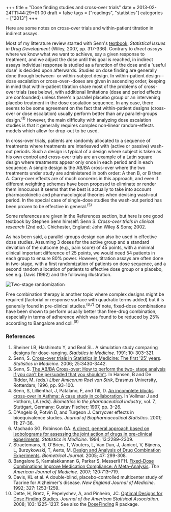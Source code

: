 +++
title = "Dose finding studies and cross-over trials"
date = 2013-02-24T11:44:29+01:00
draft = false
tags = ["readings", "statistics"]
categories = ["2013"]
+++

Here are some notes on cross-over trials and within-patient titration in indirect assays.

Most of my litterature review started with Senn's [textbook](http://www.senns.demon.co.uk/SIDD.html), *Statistical Issues in Drug Development* (Wiley, 2007, pp. 317-336). Contrary to *direct assays* where we know what we want to achieve, say a given response to treatment, and we adjust the dose until this goal is reached, in indirect assays individual response is studied as a function of the dose and a 'useful dose' is decided upon afterwards. Studies on dose finding are generally done through between- or within-subject design. In within-patient design--dose escalation or cross-over--doses are given in ascending order, keeping in mind that within-patient titration share most of the problems of cross-over trials (see below), with additional limitations (dose and period effects are confounded) unless there's a parallel placebo group or an intervening placebo treatment in the dose escalation sequence. In any case, there seems to be some agreement on the fact that within-patient designs (cross-over or dose escalation) usually perform better than any parallel-groups design.<sup>(1)</sup> However, the main difficulty with analyzing dose escalation studies is that it generally requires complex non-linear random-effects models which allow for drop-out to be used.

In cross-over trials, patients are randomly allocated to a sequence of treatments where treatments are interleaved with (active or passive) wash-out periods. Such a design is typical of a design where subject is taken as his own control and cross-over trials are an example of a Latin square design where treatments appear only once in each period and in each sequence. A simple design is the AB/BA cross-over where the two treatments under study are administered in both order: A then B, or B then A. Carry-over effects are of much concerns in this approach, and even if different weighting schemes have been proposed to eliminate or render them innocuous it seems that the best is actually to take into account pharmacokinetic and pharmacological theories when devising wash-out period. In the special case of single-dose studies the wash-out period has been proven to be effective in general.<sup>(5)</sup>

Some references are given in the References section, but here is one good textbook by Stephen Senn himself:
Senn S. *Cross-over trials in clinical research* (2nd ed.). Chichester, England: John Wiley & Sons; 2002.

As has been said, a parallel-groups design can also be used in effective dose studies. Assuming 3 doses for the active group and a standard deviation of the outcome (e.g., pain score) of 45 points, with a minimal clinical important difference of 25 points, we would need 54 patients in each group to ensure 80% power. However, titration assays are often done in two-stage, with a first randomization of patients on dose sequence, and a second random allocation of patients to effective dose group or a placebo, see e.g. Davis (1992) and the following illustration.

![Two-stage randomization](/img/20130220114923.png)

Free combination therapy is another topic where complex designs might be required (factorial or response surface with quadratic terms added) but it is generally found in pre-clinical studies.<sup>(6,7)</sup> Of note, fixed-dose combinations have been shown to perform usually better than free-drug combination, especially in terms of adherence which was found to be reduced by 25% according to Bangalore and coll.<sup>(8)</sup>



### References

1. Sheiner LB, Hashimoto Y, and Beal SL. A simulation study comparing designs for dose-ranging. *Statistics in Medicine*. 1991; 10: 303–321.
2. Senn, S. [Cross-over trials in Statistics in Medicine: The first '25' years](http://bit.ly/VsEIK5). *Statistics in Medicine*. 2006; 25:3430-3442.
3. Senn, S. [The AB/BA Cross-over: How to perform the two- stage analysis if you can’t be persuaded that you shouldn’t](http://www.senns.demon.co.uk/ROEL.pdf). In Hansen, B and De Ridder, M. (eds.) *Liber Amicorum Roel van Strik*, Erasmus University, Rotterdam; 1996, pp. 93-100.
4. Senn, S, Lillienthal, J, Patalano, F, and Till, D. [An incomplete blocks cross-over in Asthma: A case study in collaboration](http://www.senns.demon.co.uk/SELIPATI.pdf). In Vollmar J and Hothorn, LA (eds). *Biometrics in the pharmaceutical industry*, vol. 7, Stuttgart, Germany: Gustav Fischer; 1997, pp. 3–26.
5. D'Angelo G, Potvin D, and Turgeon J. Carryover effects in bioequivalence studies. *Journal of Biopharmaceutical Statistics*. 2001; 11: 27–36.
6. Machado SG, Robinson GA. [A direct, general approach based on isobolograms for assessing the joint action of drugs in pre-clinical experiments](http://www.ncbi.nlm.nih.gov/pubmed/7855464). *Statistics in Medicine*. 1994; 13:2289–2309.
7. Straetemans, R, O'Brien, T, Wouters, L, Van Dun, J, Janicot, V, Bijnens, L, Burzykowski, T, Aerts, M. [Design and Analysis of Drug Combination Experiments](http://webpages.math.luc.edu/~tobrien/research/DIA.pdf). *Biometrical Journal*. 2005; 47: 299-308.
8. Bangalore S, Kamalakkannan G, Parkar S, Messerli FH. [Fixed-Dose Combinations Improve Medication Compliance: A Meta-Analysis](http://www.ncbi.nlm.nih.gov/pubmed/17679131). *The American Journal of Medicine*. 2007; 120:713–719.
9. Davis, KL et al. A double-blind, placebo-controlled multicenter study of Tacrine for Alzheimer's disease. *New England Journal of Medicine*. 1992; 327: 1253-1259.
10. Dette, H, Bretz, F, Pepelyshev, A, and Pinheiro, JC. [Optimal Designs for Dose Finding Studies](http://bit.ly/15FWpKg). *Journal of the American Statisical Association*. 2008; 103: 1225-1237. See also the [DoseFinding](http://cran.r-project.org/web/packages/DoseFinding/index.html) R package.
